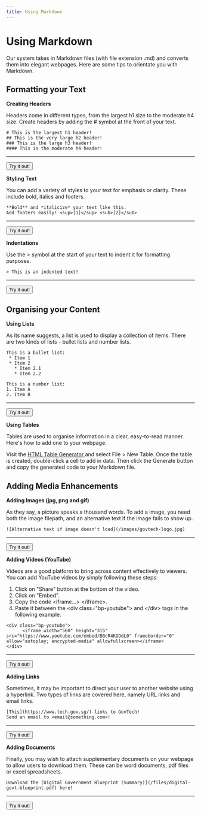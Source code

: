```yaml
---
title: Using Markdown
---
```


# Using Markdown

Our system takes in Markdown files (with file extension .md) and converts them into elegant webpages. Here are some tips to orientate you with Markdown. 

## Formatting your Text
**Creating Headers**

Headers come in different types, from the largest h1 size to the moderate h4 size. Create headers by adding the # symbol at the front of your text.
```
# This is the largest h1 header!
## This is the very large h2 header!
### This is the large h3 header!
#### This is the moderate h4 header!
```
<div class="creating-headers">
      <iframe width="100%" height="0" src="iframes/creating-headers-iframe.html" frameborder="0" scrolling="no" style="border: 1px solid grey;" onload="resizeIframe(this)"></iframe>
</div>

<button name="creating-headers-button" onclick="window.open('markdown-helper-master/opendoc-creating-headers.html')">Try it out!</button>

**Styling Text**

You can add a variety of styles to your text for emphasis or clarity. These include bold, italics and footers.
```
**Bold** and *italicize* your text like this.
Add footers easily! <sup>[1]</sup> <sub>[2]</sub>
```
<div class="styling-text">
      <iframe width="100%" height="0" src="iframes/styling-text-iframe.html" frameborder="0" scrolling="no" style="border: 1px solid grey;" onload="resizeIframe(this)"></iframe>
</div>

<button name="styling-text-button" onclick="window.open('markdown-helper-master/opendoc-styling-text.html')">Try it out!</button>

**Indentations**

Use the > symbol at the start of your text to indent it for formatting purposes.
```
> This is an indented text!
```
<div class="indentations">
      <iframe width="100%" height="0" src="iframes/indentations-iframe.html" frameborder="0" scrolling="no" style="border: 1px solid grey;" onload="resizeIframe(this)"></iframe>
</div>

<button name="indentations-button" onclick="window.open('markdown-helper-master/opendoc-indentations.html')">Try it out!</button>

## Organising your Content
**Using Lists**

As its name suggests, a list is used to display a collection of items. There are two kinds of lists - bullet lists and number lists.
```
This is a bullet list:
 * Item 1
 * Item 2
   * Item 2.1
   * Item 2.2

This is a number list:
1. Item A
2. Item B
```
<div class="using-lists">
      <iframe width ="100%" height="0" src="iframes/using-lists-iframe.html" frameborder="0" scrolling="no" style="border: 1px solid grey;" onload="resizeIframe(this)"></iframe>
</div>

<button name="using-lists-button" onclick="window.open('markdown-helper-master/opendoc-using-lists.html')">Try it out!</button>

**Using Tables**

Tables are used to organise information in a clear, easy-to-read manner. Here's how to add one to your webpage.

Visit the <a href="https://www.tablesgenerator.com/html_tables" target="_blank"> HTML Table Generator </a> and select File > New Table. Once the table is created, double-click a cell to add in data. Then click the Generate button and copy the generated code to your Markdown file.


## Adding Media Enhancements
**Adding Images (jpg, png and gif)**

As they say, a picture speaks a thousand words. To add a image, you need both the image filepath, and an alternative text if the image fails to show up.
```
![Alternative text if image doesn't load](/images/govtech-logo.jpg)
```
<div class="adding-images">
      <iframe width ="100%" height="0" src="iframes/adding-images-iframe.html" frameborder="0" scrolling="no" style="border: 1px solid grey;" onload="resizeIframe(this)"></iframe>
</div>

<button name="adding-images-button" onclick="window.open('markdown-helper-master/opendoc-adding-images.html')">Try it out!</button>

**Adding Videos (YouTube)**

Videos are a good platform to bring across content effectively to viewers. You can add YouTube videos by simply following these steps:

1. Click on "Share" button at the bottom of the video.
2. Click on "Embed".
3. Copy the code &lt;iframe...&gt; &lt;/iframe&gt;.
4. Paste it between the &lt;div class="bp-youtube"&gt; and &lt;/div&gt; tags in the following example.

```
<div class="bp-youtube">
      <iframe width="560" height="315" src="https://www.youtube.com/embed/BBcR4KGDdL0" frameborder="0" allow="autoplay; encrypted-media" allowfullscreen></iframe>
</div>
```
<div class="adding-videos">
      <iframe width ="100%" height="0" src="iframes/adding-videos-iframe.html" frameborder="0" scrolling="yes" style="border: 1px solid grey;" onload="resizeIframe(this)"></iframe>
</div>

<button name="adding-videos-button" onclick="window.open('markdown-helper-master/opendoc-adding-videos.html')">Try it out!</button>

**Adding Links**

Sometimes, it may be important to direct your user to another website using a hyperlink. Two types of links are covered here, namely URL links and email links.

```
[This](https://www.tech.gov.sg/) links to GovTech!
Send an email to <email@something.com>!
```
<div class="adding-links">
      <iframe width ="100%" height="0" src="iframes/adding-links-iframe.html" frameborder="0" scrolling="yes" style="border: 1px solid grey;" onload="resizeIframe(this)"></iframe>
</div>

<button name="adding-links-button" onclick="window.open('markdown-helper-master/opendoc-adding-links.html')">Try it out!</button>

**Adding Documents**

Finally, you may wish to attach supplementary documents on your webpage to allow users to download them. These can be word documents, pdf files or excel spreadsheets.

```
Download the [Digital Government Blueprint (Summary)](/files/digital-govt-blueprint.pdf) here!
```
<div class="adding-documents">
      <iframe width ="100%" height="0" src="iframes/adding-documents-iframe.html" frameborder="0" scrolling="no" style="border: 1px solid grey;" onload="resizeIframe(this)"></iframe>
</div>

<button name="adding-documents-button" onclick="window.open('markdown-helper-master/opendoc-adding-documents.html')">Try it out!</button>